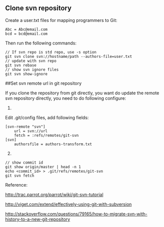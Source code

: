 ## Clone svn repository

Create a user.txt files for mapping programmers to Git:

```
Abc = Abc@email.com
bcd = bcd@email.com
```

Then run the following commands:
```
// If svn repo is std repo, use -s option
git svn clone svn://hostname/path --authors-file=user.txt
// update with svn repo
git svn rebase
// show svn ignore files
git svn show-ignore
```

##Set svn remote url in git repository

If you clone the repository from git directly, you want do update the remote svn repository directly, you need to do following configure:

1.
Edit .git/config files, add following fields:

```
[svn-remote "svn"]
	url = svn://url
	fetch = :refs/remotes/git-svn
[svn]
	authorsfile = authors-transform.txt
```

2.
```
// show commit id
git show origin/master | head -n 1
echo <commit_id> > .git/refs/remotes/git-svn
git svn fetch
```

Reference: 

<http://trac.parrot.org/parrot/wiki/git-svn-tutorial>

<http://viget.com/extend/effectively-using-git-with-subversion>

<http://stackoverflow.com/questions/79165/how-to-migrate-svn-with-history-to-a-new-git-repository>

